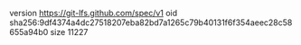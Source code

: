 version https://git-lfs.github.com/spec/v1
oid sha256:9df4374a4dc27518207eba82bd7a1265c79b40131f6f354aeec28c58655a94b0
size 11227
